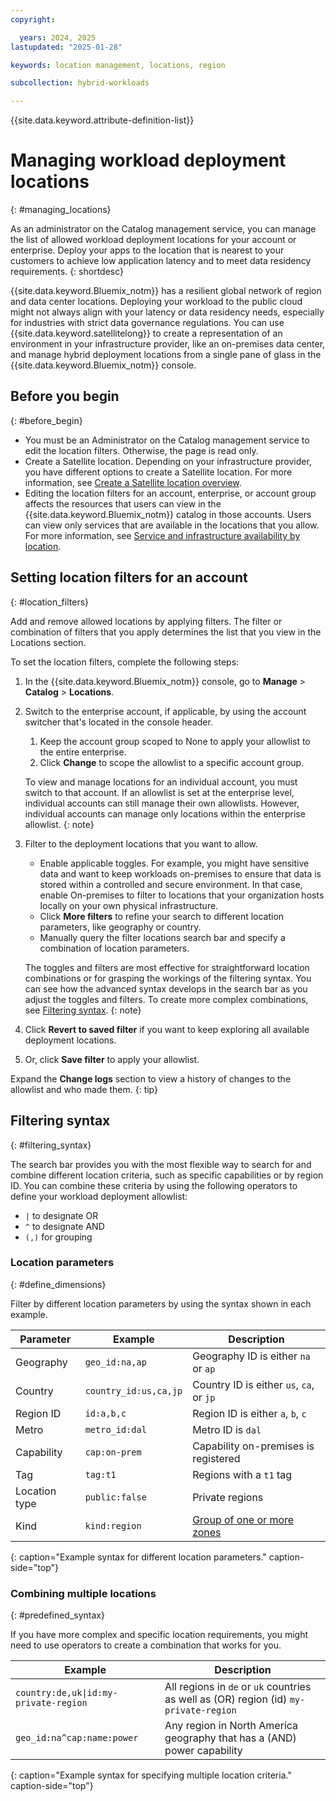 ```yaml
---
copyright:

  years: 2024, 2025
lastupdated: "2025-01-28"

keywords: location management, locations, region

subcollection: hybrid-workloads

---
```


{{site.data.keyword.attribute-definition-list}}


# Managing workload deployment locations
{: #managing_locations}

As an administrator on the Catalog management service, you can manage the list of allowed workload deployment locations for your account or enterprise. Deploy your apps to the location that is nearest to your customers to achieve low application latency and to meet data residency requirements.
{: shortdesc}

{{site.data.keyword.Bluemix_notm}} has a resilient global network of region and data center locations. Deploying your workload to the public cloud might not always align with your latency or data residency needs, especially for industries with strict data governance regulations. You can use {{site.data.keyword.satellitelong}} to create a representation of an environment in your infrastructure provider, like an on-premises data center, and manage hybrid deployment locations from a single pane of glass in the {{site.data.keyword.Bluemix_notm}} console.

## Before you begin
{: #before_begin}

- You must be an Administrator on the Catalog management service to edit the location filters. Otherwise, the page is read only.
- Create a Satellite location. Depending on your infrastructure provider, you have different options to create a Satellite location. For more information, see [Create a Satellite location overview](/docs/satellite?topic=satellite-locations).
- Editing the location filters for an account, enterprise, or account group affects the resources that users can view in the {{site.data.keyword.Bluemix_notm}} catalog in those accounts. Users can view only services that are available in the locations that you allow. For more information, see [Service and infrastructure availability by location](/docs/overview?topic=overview-services_region).

## Setting location filters for an account
{: #location_filters}

Add and remove allowed locations by applying filters. The filter or combination of filters that you apply determines the list that you view in the Locations section.

To set the location filters, complete the following steps:

1. In the {{site.data.keyword.Bluemix_notm}} console, go to **Manage** > **Catalog** > **Locations**.
1. Switch to the enterprise account, if applicable, by using the account switcher that's located in the console header.
   1. Keep the account group scoped to None to apply your allowlist to the entire enterprise.
   1. Click **Change** to scope the allowlist to a specific account group.

   To view and manage locations for an individual account, you must switch to that account. If an allowlist is set at the enterprise level, individual accounts can still manage their own allowlists. However, individual accounts can manage only locations within the enterprise allowlist.
   {: note}

1. Filter to the deployment locations that you want to allow.
   * Enable applicable toggles. For example, you might have sensitive data and want to keep workloads on-premises to ensure that data is stored within a controlled and secure environment. In that case, enable On-premises to filter to locations that your organization hosts locally on your own physical infrastructure.
   * Click **More filters** to refine your search to different location parameters, like geography or country.
   * Manually query the filter locations search bar and specify a combination of location parameters.

   The toggles and filters are most effective for straightforward location combinations or for grasping the workings of the filtering syntax. You can see how the advanced syntax develops in the search bar as you adjust the toggles and filters. To create more complex combinations, see [Filtering syntax](/docs-draft/hybrid-workloads?topic=hybrid-workloads-managing_locations#filtering_syntax).
   {: note}

1. Click **Revert to saved filter** if you want to keep exploring all available deployment locations.
1. Or, click **Save filter** to apply your allowlist.

Expand the **Change logs** section to view a history of changes to the allowlist and who made them.
{: tip}

## Filtering syntax
{: #filtering_syntax}

The search bar provides you with the most flexible way to search for and combine different location criteria, such as specific capabilities or by region ID. You can combine these criteria by using the following operators to define your workload deployment allowlist:
* `|` to designate OR
* `^` to designate AND
* `(,)` for grouping

### Location parameters
{: #define_dimensions}

Filter by different location parameters by using the syntax shown in each example.

| Parameter                          | Example                          | Description                                    |
|------------------------------------|----------------------------------|------------------------------------------------|
| Geography                          | `geo_id:na,ap`                   | Geography ID is either `na` or `ap`            |
| Country                            | `country_id:us,ca,jp`            | Country ID is either `us`, `ca`, or `jp`       |
| Region ID                          | `id:a,b,c`                       | Region ID is either `a`, `b`, `c`              |
| Metro                              | `metro_id:dal`                   | Metro ID is `dal`                              |
| Capability                         | `cap:on-prem`                    | Capability on-premises is registered               |
| Tag                                | `tag:t1`                         | Regions with a `t1` tag                        |
| Location type                      | `public:false`                   | Private regions                                |
| Kind                               | `kind:region`                    | [Group of one or more zones](/docs/overview?topic=overview-locations#table-mzr)|
{: caption="Example syntax for different location parameters." caption-side="top"}

### Combining multiple locations
{: #predefined_syntax}

If you have more complex and specific location requirements, you might need to use operators to create a combination that works for you.

| Example                  | Description                                                             |
|--------------------------|-------------------------------------------------------------------------|
| `country:de,uk\|id:my-private-region`    | All regions in `de` or `uk` countries as well as (OR) region (id) `my-private-region`|
| `geo_id:na^cap:name:power` | Any region in North America geography that has a (AND) power capability |
{: caption="Example syntax for specifying multiple location criteria." caption-side="top"}
